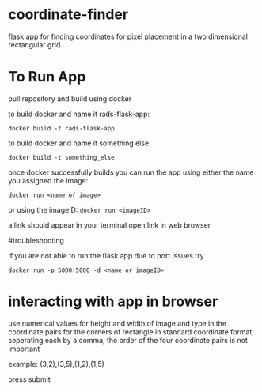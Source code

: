 # coordinate-finder
flask app for finding coordinates for pixel placement in a two dimensional rectangular grid

# To Run App

pull repository and build using docker

to build docker and name it rads-flask-app:

``` docker build -t rads-flask-app . ```

to build docker and name it something else:

``` docker build -t something_else . ```

once docker successfully builds you can run the app using either the name you assigned the image:

``` docker run <name of image> ```

or using the imageID:
``` docker run <imageID> ```

a link should appear in your terminal open link in web browser

#troubleshooting

if you are not able to run the flask app due to port issues try 

```docker run -p 5000:5000 -d <name or imageID>```


# interacting with app in browser
use numerical values for height and width of image
and type in the coordinate pairs for the corners of rectangle in standard coordinate format, seperating each by a comma, 
the order of the four coordinate pairs is not important

example: (3,2),(3,5),(1,2),(1,5)

press submit
